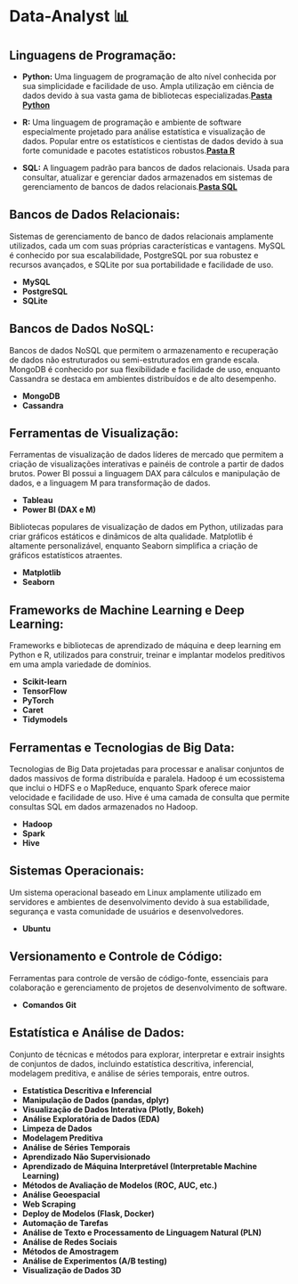 # Data-Analyst 📊

## Linguagens de Programação:
- **Python:** Uma linguagem de programação de alto nível conhecida por sua simplicidade e facilidade de uso. Ampla utilização em ciência de dados devido à sua vasta gama de bibliotecas especializadas.[**Pasta Python**](/Python)  

- **R:** Uma linguagem de programação e ambiente de software especialmente projetado para análise estatística e visualização de dados. Popular entre os estatísticos e cientistas de dados devido à sua forte comunidade e pacotes estatísticos robustos.[**Pasta R**](/R)  
- **SQL:** A linguagem padrão para bancos de dados relacionais. Usada para consultar, atualizar e gerenciar dados armazenados em sistemas de gerenciamento de bancos de dados relacionais.[**Pasta SQL**](/SQL)  

## Bancos de Dados Relacionais:

Sistemas de gerenciamento de banco de dados relacionais amplamente utilizados, cada um com suas próprias características e vantagens. MySQL é conhecido por sua escalabilidade, PostgreSQL por sua robustez e recursos avançados, e SQLite por sua portabilidade e facilidade de uso.

- **MySQL**
- **PostgreSQL**
- **SQLite**

## Bancos de Dados NoSQL:

Bancos de dados NoSQL que permitem o armazenamento e recuperação de dados não estruturados ou semi-estruturados em grande escala. MongoDB é conhecido por sua flexibilidade e facilidade de uso, enquanto Cassandra se destaca em ambientes distribuídos e de alto desempenho.

- **MongoDB**
- **Cassandra**

## Ferramentas de Visualização:

 Ferramentas de visualização de dados líderes de mercado que permitem a criação de visualizações interativas e painéis de controle a partir de dados brutos. Power BI possui a linguagem DAX para cálculos e manipulação de dados, e a linguagem M para transformação de dados.

- **Tableau**
- **Power BI (DAX e M)**

 Bibliotecas populares de visualização de dados em Python, utilizadas para criar gráficos estáticos e dinâmicos de alta qualidade. Matplotlib é altamente personalizável, enquanto Seaborn simplifica a criação de gráficos estatísticos atraentes.

- **Matplotlib**
- **Seaborn**

## Frameworks de Machine Learning e Deep Learning:

Frameworks e bibliotecas de aprendizado de máquina e deep learning em Python e R, utilizados para construir, treinar e implantar modelos preditivos em uma ampla variedade de domínios.

- **Scikit-learn**
- **TensorFlow**
- **PyTorch**
- **Caret**
- **Tidymodels**

## Ferramentas e Tecnologias de Big Data:

Tecnologias de Big Data projetadas para processar e analisar conjuntos de dados massivos de forma distribuída e paralela. Hadoop é um ecossistema que inclui o HDFS e o MapReduce, enquanto Spark oferece maior velocidade e facilidade de uso. Hive é uma camada de consulta que permite consultas SQL em dados armazenados no Hadoop.

- **Hadoop**
- **Spark**
- **Hive**

## Sistemas Operacionais:

Um sistema operacional baseado em Linux amplamente utilizado em servidores e ambientes de desenvolvimento devido à sua estabilidade, segurança e vasta comunidade de usuários e desenvolvedores.

- **Ubuntu**

## Versionamento e Controle de Código:

Ferramentas para controle de versão de código-fonte, essenciais para colaboração e gerenciamento de projetos de desenvolvimento de software.

- **Comandos Git**

## Estatística e Análise de Dados:

 Conjunto de técnicas e métodos para explorar, interpretar e extrair insights de conjuntos de dados, incluindo estatística descritiva, inferencial, modelagem preditiva, e análise de séries temporais, entre outros.

- **Estatística Descritiva e Inferencial**
- **Manipulação de Dados (pandas, dplyr)**
- **Visualização de Dados Interativa (Plotly, Bokeh)**
- **Análise Exploratória de Dados (EDA)**
- **Limpeza de Dados**
- **Modelagem Preditiva**
- **Análise de Séries Temporais**
- **Aprendizado Não Supervisionado**
- **Aprendizado de Máquina Interpretável (Interpretable Machine Learning)**
- **Métodos de Avaliação de Modelos (ROC, AUC, etc.)**
- **Análise Geoespacial**
- **Web Scraping**
- **Deploy de Modelos (Flask, Docker)**
- **Automação de Tarefas**
- **Análise de Texto e Processamento de Linguagem Natural (PLN)**
- **Análise de Redes Sociais**
- **Métodos de Amostragem**
- **Análise de Experimentos (A/B testing)**
- **Visualização de Dados 3D**